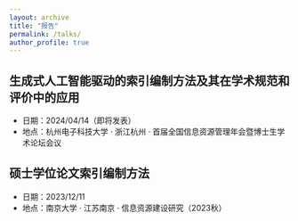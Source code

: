 ```yaml
---
layout: archive
title: "报告"
permalink: /talks/
author_profile: true
---
```


## 生成式人工智能驱动的索引编制方法及其在学术规范和评价中的应用
- 日期：2024/04/14（即将发表）
- 地点：杭州电子科技大学 · 浙江杭州 · 首届全国信息资源管理年会暨博士生学术论坛会议

## 硕士学位论文索引编制方法
- 日期：2023/12/11
- 地点：南京大学 · 江苏南京 · 信息资源建设研究（2023秋）

